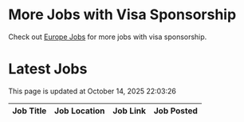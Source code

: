 # More Jobs with Visa Sponsorship

Check out [Europe Jobs](https://github.com/sureshparimi/europejobs#latest-jobs) for more jobs with visa sponsorship.

# Latest Jobs

This page is updated at October 14, 2025 22:03:26

| Job Title | Job Location | Job Link | Job Posted |
| --- | --- | --- | --- |
